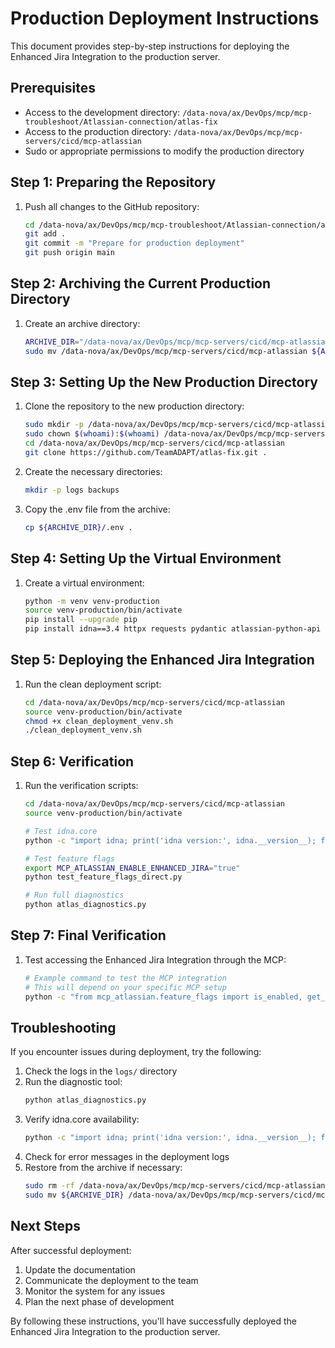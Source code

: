# Production Deployment Instructions

This document provides step-by-step instructions for deploying the Enhanced Jira Integration to the production server.

## Prerequisites

- Access to the development directory: `/data-nova/ax/DevOps/mcp/mcp-troubleshoot/Atlassian-connection/atlas-fix`
- Access to the production directory: `/data-nova/ax/DevOps/mcp/mcp-servers/cicd/mcp-atlassian`
- Sudo or appropriate permissions to modify the production directory

## Step 1: Preparing the Repository

1. Push all changes to the GitHub repository:
   ```bash
   cd /data-nova/ax/DevOps/mcp/mcp-troubleshoot/Atlassian-connection/atlas-fix
   git add .
   git commit -m "Prepare for production deployment"
   git push origin main
   ```

## Step 2: Archiving the Current Production Directory

1. Create an archive directory:
   ```bash
   ARCHIVE_DIR="/data-nova/ax/DevOps/mcp/mcp-servers/cicd/mcp-atlassian-archive-$(date +%Y%m%d)"
   sudo mv /data-nova/ax/DevOps/mcp/mcp-servers/cicd/mcp-atlassian ${ARCHIVE_DIR}
   ```

## Step 3: Setting Up the New Production Directory

1. Clone the repository to the new production directory:
   ```bash
   sudo mkdir -p /data-nova/ax/DevOps/mcp/mcp-servers/cicd/mcp-atlassian
   sudo chown $(whoami):$(whoami) /data-nova/ax/DevOps/mcp/mcp-servers/cicd/mcp-atlassian
   cd /data-nova/ax/DevOps/mcp/mcp-servers/cicd/mcp-atlassian
   git clone https://github.com/TeamADAPT/atlas-fix.git .
   ```

2. Create the necessary directories:
   ```bash
   mkdir -p logs backups
   ```

3. Copy the .env file from the archive:
   ```bash
   cp ${ARCHIVE_DIR}/.env .
   ```

## Step 4: Setting Up the Virtual Environment

1. Create a virtual environment:
   ```bash
   python -m venv venv-production
   source venv-production/bin/activate
   pip install --upgrade pip
   pip install idna==3.4 httpx requests pydantic atlassian-python-api jira
   ```

## Step 5: Deploying the Enhanced Jira Integration

1. Run the clean deployment script:
   ```bash
   cd /data-nova/ax/DevOps/mcp/mcp-servers/cicd/mcp-atlassian
   source venv-production/bin/activate
   chmod +x clean_deployment_venv.sh
   ./clean_deployment_venv.sh
   ```

## Step 6: Verification

1. Run the verification scripts:
   ```bash
   cd /data-nova/ax/DevOps/mcp/mcp-servers/cicd/mcp-atlassian
   source venv-production/bin/activate
   
   # Test idna.core
   python -c "import idna; print('idna version:', idna.__version__); from idna.core import encode; print('idna.core available')"
   
   # Test feature flags
   export MCP_ATLASSIAN_ENABLE_ENHANCED_JIRA="true"
   python test_feature_flags_direct.py
   
   # Run full diagnostics
   python atlas_diagnostics.py
   ```

## Step 7: Final Verification

1. Test accessing the Enhanced Jira Integration through the MCP:
   ```bash
   # Example command to test the MCP integration
   # This will depend on your specific MCP setup
   python -c "from mcp_atlassian.feature_flags import is_enabled, get_enabled_flags; print('Enhanced Jira enabled:', is_enabled('ENHANCED_JIRA')); print('Enabled flags:', get_enabled_flags())"
   ```

## Troubleshooting

If you encounter issues during deployment, try the following:

1. Check the logs in the `logs/` directory
2. Run the diagnostic tool:
   ```bash
   python atlas_diagnostics.py
   ```
3. Verify idna.core availability:
   ```bash
   python -c "import idna; print('idna version:', idna.__version__); from idna.core import encode; print('idna.core available')"
   ```
4. Check for error messages in the deployment logs
5. Restore from the archive if necessary:
   ```bash
   sudo rm -rf /data-nova/ax/DevOps/mcp/mcp-servers/cicd/mcp-atlassian
   sudo mv ${ARCHIVE_DIR} /data-nova/ax/DevOps/mcp/mcp-servers/cicd/mcp-atlassian
   ```

## Next Steps

After successful deployment:

1. Update the documentation
2. Communicate the deployment to the team
3. Monitor the system for any issues
4. Plan the next phase of development

By following these instructions, you'll have successfully deployed the Enhanced Jira Integration to the production server.